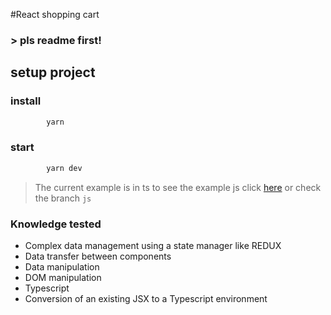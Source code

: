 #React shopping cart

### > pls readme first!

## setup project

### install

```bash
        yarn
```

### start

```bash
        yarn dev
```

> The current example is in ts
> to see the example js click [here](https://github.com/John-Daniels/react-shopping-cart/tree/js) or check the branch `js`

### Knowledge tested

- Complex data management using a state manager like REDUX
- Data transfer between components
- Data manipulation
- DOM manipulation
- Typescript
- Conversion of an existing JSX to a Typescript environment
